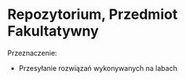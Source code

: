 # Repozytorium, Przedmiot Fakultatywny

Przeznaczenie:

- Przesyłanie rozwiązań wykonywanych na labach


